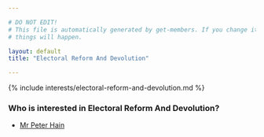 ```yaml
---

# DO NOT EDIT!
# This file is automatically generated by get-members. If you change it, bad
# things will happen.

layout: default
title: "Electoral Reform And Devolution"

---
```


{% include interests/electoral-reform-and-devolution.md %}

### Who is interested in Electoral Reform And Devolution?


* [Mr Peter Hain](members/mr-peter-hain.html)
